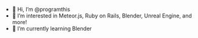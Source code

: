 - 👋 Hi, I’m @programthis
- 👀 I’m interested in Meteor.js, Ruby on Rails, Blender, Unreal Engine, and more!
- 🌱 I’m currently learning Blender

<!---
programthis/programthis is a ✨ special ✨ repository because its `README.md` (this file) appears on your GitHub profile.
You can click the Preview link to take a look at your changes.
--->
